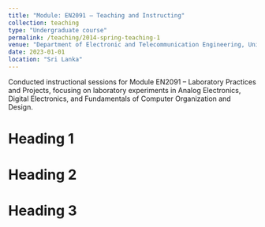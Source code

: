 ```yaml
---
title: "Module: EN2091 – Teaching and Instructing"
collection: teaching
type: "Undergraduate course"
permalink: /teaching/2014-spring-teaching-1
venue: "Department of Electronic and Telecommunication Engineering, University of Moratuwa."
date: 2023-01-01
location: "Sri Lanka"
---
```


Conducted instructional sessions for Module EN2091 – Laboratory Practices and Projects, focusing on laboratory experiments in Analog Electronics, Digital Electronics, and Fundamentals of Computer Organization and Design.

Heading 1
======

Heading 2
======

Heading 3
======
